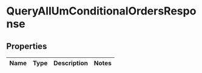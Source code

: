 

# QueryAllUmConditionalOrdersResponse


## Properties

| Name | Type | Description | Notes |
|------------ | ------------- | ------------- | -------------|



